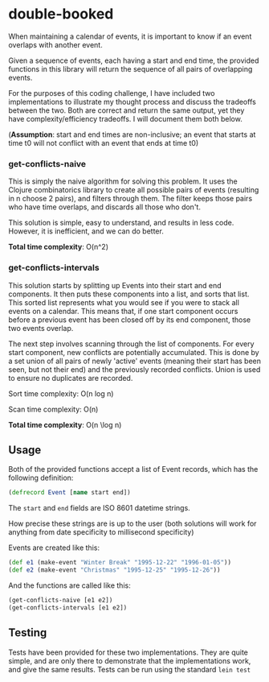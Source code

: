 # double-booked

When maintaining a calendar of events, it is important to know if an event overlaps with another event.

Given a sequence of events, each having a start and end time, the provided functions in this library will return the sequence of all pairs of overlapping events.

For the purposes of this coding challenge, I have included two implementations to illustrate my thought process and discuss the tradeoffs between the two. Both are correct and return the same output, yet they have complexity/efficiency tradeoffs. I will document them both below.

(**Assumption**: start and end times are non-inclusive; an event that starts at time t0 will not conflict with an event that ends at time t0)

### get-conflicts-naive

This is simply the naive algorithm for solving this problem. It uses the Clojure combinatorics library to create all possible pairs of events (resulting in n choose 2 pairs), and filters through them. The filter keeps those pairs who have time overlaps, and discards all those who don't.

This solution is simple, easy to understand, and results in less code. However, it is inefficient, and we can do better.

**Total time complexity**: O(n^2)

### get-conflicts-intervals

This solution starts by splitting up Events into their start and end components. It then puts these components into a list, and sorts that list. This sorted list represents what you would see if you were to stack all events on a calendar. This means that, if one start component occurs before a previous event has been closed off by its end component, those two events overlap.

The next step involves scanning through the list of components. For every start component, new conflicts are potentially accumulated. This is done by a set union of all pairs of newly 'active' events (meaning their start has been seen, but not their end) and the previously recorded conflicts. Union is used to ensure no duplicates are recorded.

Sort time complexity: O(n log n)

Scan time complexity: O(n)

**Total time complexity**: O(n \log n)

## Usage

Both of the provided functions accept a list of Event records, which has the following definition:

```clojure
(defrecord Event [name start end])
```

The `start` and `end` fields are ISO 8601 datetime strings.

How precise these strings are is up to the user (both solutions will work for anything from date specificity to millisecond specificity)

Events are created like this:

```clojure
(def e1 (make-event "Winter Break" "1995-12-22" "1996-01-05"))
(def e2 (make-event "Christmas" "1995-12-25" "1995-12-26"))
```

And the functions are called like this:

```clojure
(get-conflicts-naive [e1 e2])
(get-conflicts-intervals [e1 e2])
```

## Testing

Tests have been provided for these two implementations. They are quite simple, and are only there to demonstrate that the implementations work, and give the same results. Tests can be run using the standard `lein test`
